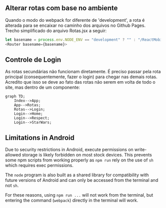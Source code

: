 ## Alterar rotas com base no ambiente

Quando o modo do webpack for diferente de 'development', a rota é alterada para se encaixar no caminho dos arquivos no Github Pages. Trecho simplificado do arquivo Rotas.jsx a seguir:

```javascript
let basename = process.env.NODE_ENV == "development" ? "" : "/ReactMobile/dist"
<Router basename={basename}>
```

## Controle de Login

As rotas secundárias não funcionam diretamente. É preciso passar pela rota principal (consequentemente, fazer o login) para chegar nas demais rotas.
Acredito que isso se deve ao fato das rotas não serem em volta de todo o site, mas dentro de um componente:

```mermaid
graph TD;
    Index-->App;
    App-->Rotas;
    Rotas-->Login;
    Login-->Home;
    Login-->Respect;
    Login-->StarWars;
```

## Limitations in Android

Due to security restrictions in Android, execute permissions on write-allowed storage is likely forbidden on most stock devices. This prevents some npm scripts from working properly as `npm run` rely on the use of `sh` which requires exec permissions.

The `node` program is also built as a shared library for compatibility with future versions of Android and can only be accessed from the terminal and not `sh`.

For these reasons, using `npm run ...` will not work from the terminal, but entering the command (`webpack`) directly in the terminal will work.
